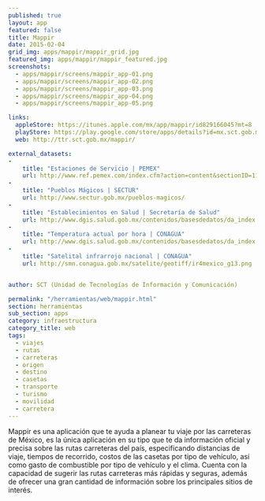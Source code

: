 ```yaml
---
published: true
layout: app
featured: false
title: Mappir
date: 2015-02-04
grid_img: apps/mappir/mappir_grid.jpg
featured_img: apps/mappir/mappir_featured.jpg
screenshots:
  - apps/mappir/screens/mappir_app-01.png
  - apps/mappir/screens/mappir_app-02.png
  - apps/mappir/screens/mappir_app-03.png
  - apps/mappir/screens/mappir_app-04.png
  - apps/mappir/screens/mappir_app-05.png

links:
  appleStore: https://itunes.apple.com/mx/app/mappir/id829166045?mt=8
  playStore: https://play.google.com/store/apps/details?id=mx.sct.gob.mappir&hl=es_419
  web: http://ttr.sct.gob.mx/mappir/

external_datasets:
-
    title: "Estaciones de Servicio | PEMEX"
    url: http://www.ref.pemex.com/index.cfm?action=content&sectionID=11&catID=212
-
    title: "Pueblos Mágicos | SECTUR"
    url: http://www.sectur.gob.mx/pueblos-magicos/
-
    title: "Establecimientos en Salud | Secretaría de Salud"
    url: http://www.dgis.salud.gob.mx/contenidos/basesdedatos/da_index.html
-
    title: "Temperatura actual por hora | CONAGUA"
    url: http://www.dgis.salud.gob.mx/contenidos/basesdedatos/da_index.html
-
    title: "Satelital infrarrojo nacional | CONAGUA"
    url: http://smn.conagua.gob.mx/satelite/geotiff/ir4mexico_g13.png


author: SCT (Unidad de Tecnologías de Información y Comunicación)

permalink: "/herramientas/web/mappir.html"
section: herramientas
sub_section: apps
category: infraestructura
category_title: web
tags:
  - viajes
  - rutas
  - carreteras
  - origen
  - destino
  - casetas
  - transporte
  - turismo
  - movilidad
  - carretera
---
```


Mappir es una aplicación que te ayuda a planear tu viaje por las carreteras de México, es la única aplicación en su tipo que te da información oficial y precisa sobre las rutas carreteras del país, especificando distancias de viaje, tiempos de recorrido, costos de las casetas por tipo de vehículo, así como gasto de combustible por tipo de vehículo y el clima. Cuenta con la capacidad de sugerir las rutas carreteras más rápidas y seguras, además de ofrecer una gran cantidad de información sobre los principales sitios de interés.
